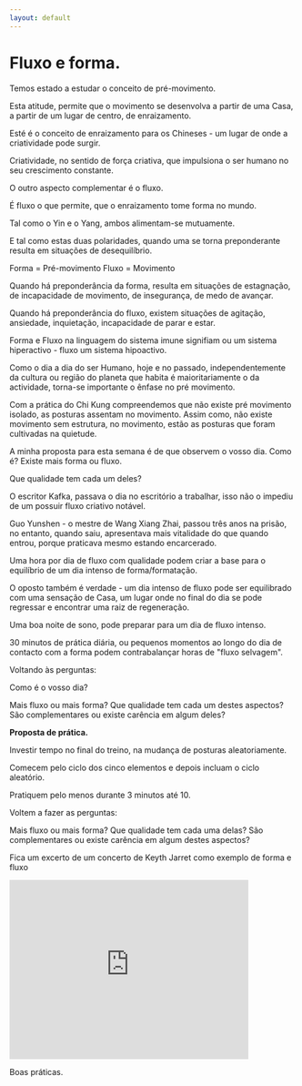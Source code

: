 ```yaml
---
layout: default
---
```


# Fluxo e forma.

Temos estado a estudar o conceito de pré-movimento. 

Esta atitude, permite que o movimento se desenvolva a partir de uma Casa, a partir de um lugar de centro, de enraizamento. 

Esté é o conceito de enraizamento para os Chineses - um lugar de onde a criatividade pode surgir. 

Criatividade, no sentido de força criativa, que impulsiona o ser humano no seu crescimento constante. 

O outro aspecto complementar é o fluxo. 

É fluxo o que permite, que o enraizamento tome forma no mundo.

Tal como o Yin e o Yang, ambos alimentam-se mutuamente. 

E tal como estas duas polaridades, quando uma se torna preponderante resulta em situações de desequilíbrio. 

Forma = Pré-movimento
Fluxo = Movimento

Quando há preponderância da forma, resulta em situações de estagnação, de incapacidade de movimento, de insegurança, de medo de avançar. 

Quando há preponderância do fluxo, existem situações de agitação, ansiedade, inquietação, incapacidade de parar e estar. 

Forma e Fluxo na linguagem do sistema imune signifiam ou um sistema hiperactivo - fluxo um sistema hipoactivo. 

Como o dia a dia do ser Humano, hoje e no passado, independentemente da cultura ou região do planeta que habita é maioritariamente o da actividade, torna-se importante o ênfase no pré movimento. 

Com a prática do Chi Kung compreendemos que não existe pré movimento isolado, as posturas assentam no movimento. Assim como, não existe movimento sem estrutura, no movimento, estão as posturas que foram cultivadas na quietude. 

A minha proposta para esta semana é de que observem o vosso dia. Como é? Existe mais forma ou fluxo. 

Que qualidade tem cada um deles? 

O escritor Kafka, passava o dia no escritório a trabalhar, isso não o impediu de um possuir fluxo criativo notável. 

Guo Yunshen - o mestre de Wang Xiang Zhai, passou três anos na prisão, no entanto, quando saiu, apresentava mais vitalidade do que quando entrou, porque praticava mesmo estando encarcerado. 

Uma hora por dia de fluxo com qualidade podem criar a base para o equilíbrio de um dia intenso de forma/formatação. 

O oposto também é verdade - um dia intenso de fluxo pode ser equilibrado com uma sensação de Casa, um lugar onde no final do dia se pode regressar e encontrar uma raiz de regeneração. 

Uma boa noite de sono, pode preparar para um dia de fluxo intenso. 

30 minutos de prática diária, ou pequenos momentos ao longo do dia de contacto com a forma podem contrabalançar horas de "fluxo selvagem".

Voltando às perguntas:

Como é o vosso dia?

Mais fluxo ou mais forma?
Que qualidade tem cada um destes aspectos?
São complementares ou existe carência em algum deles?

**Proposta de prática.**

Investir tempo no final do treino, na mudança de posturas aleatoriamente. 

Comecem pelo ciclo dos cinco elementos e depois incluam o ciclo aleatório. 

Pratiquem pelo menos durante 3 minutos até 10.

Voltem a fazer as perguntas:

Mais fluxo ou mais forma?
Que qualidade tem cada uma delas?
São complementares ou existe carência em algum destes aspectos?

Fica um excerto de um concerto de Keyth Jarret como exemplo de forma e fluxo

<iframe width="420" height="315" src="https://www.youtube.com/embed/HPqK1JJOFxw" frameborder="0" allowfullscreen></iframe>

Boas práticas.

